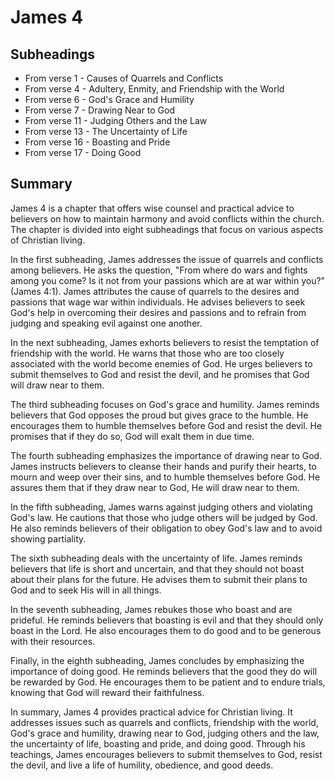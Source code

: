 # James 4

## Subheadings

* From verse 1 - Causes of Quarrels and Conflicts
* From verse 4 - Adultery, Enmity, and Friendship with the World
* From verse 6 - God's Grace and Humility
* From verse 7 - Drawing Near to God
* From verse 11 - Judging Others and the Law
* From verse 13 - The Uncertainty of Life
* From verse 16 - Boasting and Pride
* From verse 17 - Doing Good

## Summary

James 4 is a chapter that offers wise counsel and practical advice to believers on how to maintain harmony and avoid conflicts within the church. The chapter is divided into eight subheadings that focus on various aspects of Christian living.

In the first subheading, James addresses the issue of quarrels and conflicts among believers. He asks the question, "From where do wars and fights among you come? Is it not from your passions which are at war within you?" (James 4:1). James attributes the cause of quarrels to the desires and passions that wage war within individuals. He advises believers to seek God's help in overcoming their desires and passions and to refrain from judging and speaking evil against one another.

In the next subheading, James exhorts believers to resist the temptation of friendship with the world. He warns that those who are too closely associated with the world become enemies of God. He urges believers to submit themselves to God and resist the devil, and he promises that God will draw near to them.

The third subheading focuses on God's grace and humility. James reminds believers that God opposes the proud but gives grace to the humble. He encourages them to humble themselves before God and resist the devil. He promises that if they do so, God will exalt them in due time.

The fourth subheading emphasizes the importance of drawing near to God. James instructs believers to cleanse their hands and purify their hearts, to mourn and weep over their sins, and to humble themselves before God. He assures them that if they draw near to God, He will draw near to them.

In the fifth subheading, James warns against judging others and violating God's law. He cautions that those who judge others will be judged by God. He also reminds believers of their obligation to obey God's law and to avoid showing partiality.

The sixth subheading deals with the uncertainty of life. James reminds believers that life is short and uncertain, and that they should not boast about their plans for the future. He advises them to submit their plans to God and to seek His will in all things.

In the seventh subheading, James rebukes those who boast and are prideful. He reminds believers that boasting is evil and that they should only boast in the Lord. He also encourages them to do good and to be generous with their resources.

Finally, in the eighth subheading, James concludes by emphasizing the importance of doing good. He reminds believers that the good they do will be rewarded by God. He encourages them to be patient and to endure trials, knowing that God will reward their faithfulness.

In summary, James 4 provides practical advice for Christian living. It addresses issues such as quarrels and conflicts, friendship with the world, God's grace and humility, drawing near to God, judging others and the law, the uncertainty of life, boasting and pride, and doing good. Through his teachings, James encourages believers to submit themselves to God, resist the devil, and live a life of humility, obedience, and good deeds.
